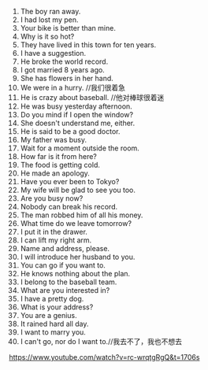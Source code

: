 1. The boy ran away.
2. I had lost my pen.
3. Your bike is better than mine.
4. Why is it so hot?
5. They have lived in this town for ten years.
6. I have a suggestion.
7. He broke the world record.
8. I got married 8 years ago.
9. She has flowers in her hand.
10. We were in a hurry. //我们很着急
11. He is crazy about baseball. //他对棒球很着迷
12. He was busy yesterday afternoon.
13. Do you mind if I open the window?
14. She doesn't understand me, either.
15. He is said to be a good doctor.
16. My father was busy.
17. Wait for a moment outside the room.
18. How far is it from here?
19. The food is getting cold.
20. He made an apology.
21. Have you ever been to Tokyo?
22. My wife will be glad to see you too.
23. Are you busy now?
24. Nobody can break his record.
25. The man robbed him of all his money.
26. What time do we leave tomorrow?
27. I put it in the drawer.
28. I can lift my right arm.
29. Name and address, please.
30. I will introduce her husband to you.
31. You can go if you want to.
32. He knows nothing about the plan.
33. I belong to the baseball team.
34. What are you interested in?
35. I have a pretty dog.
36. What is your address?
37. You are a genius.
38. It rained hard all day.
39. I want to marry you.
40. I can't go, nor do I want to.//我去不了，我也不想去


https://www.youtube.com/watch?v=rc-wrqtgRgQ&t=1706s